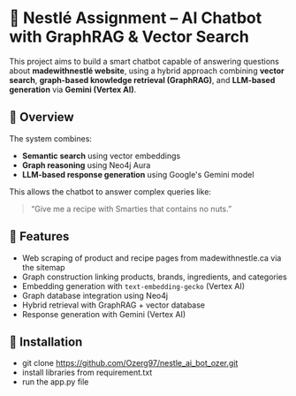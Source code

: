 # 🍫 Nestlé Assignment – AI Chatbot with GraphRAG & Vector Search

This project aims to build a smart chatbot capable of answering questions about **madewithnestlé website**, using a hybrid approach combining **vector search**, **graph-based knowledge retrieval (GraphRAG)**, and **LLM-based generation** via **Gemini (Vertex AI)**.

## 🧠 Overview

The system combines:
- **Semantic search** using vector embeddings
- **Graph reasoning** using Neo4j Aura 
- **LLM-based response generation** using Google's Gemini model

This allows the chatbot to answer complex queries like:
> “Give me a recipe with Smarties that contains no nuts.”

## 🚀 Features

- Web scraping of product and recipe pages from madewithnestle.ca via the sitemap
- Graph construction linking products, brands, ingredients, and categories
- Embedding generation with `text-embedding-gecko` (Vertex AI)
- Graph database integration using Neo4j
- Hybrid retrieval with GraphRAG + vector database
- Response generation with Gemini (Vertex AI)

## 🔧 Installation

- git clone https://github.com/Ozerg97/nestle_ai_bot_ozer.git
- install libraries from requirement.txt
- run the app.py file


